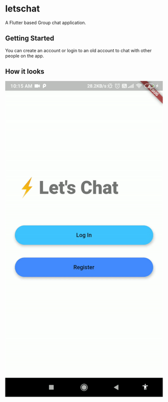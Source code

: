 # letschat

A Flutter based Group chat application.

## Getting Started

You can create an account or login to an old account to chat with other people on the app.

## How it looks

![](https://raw.githubusercontent.com/AadityaSingh360/Let-s-Chat/master/Let's-chat.gif)
